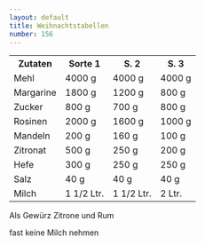 ```yaml
---
layout: default
title: Weihnachtstabellen
number: 156
---
```


<table>
<tr><th>Zutaten</th><th>Sorte 1</th><th>S. 2</th><th>S. 3</th></tr>
<tr><td>Mehl</td><td>4000 g</td><td>4000 g</td><td>4000 g</td></tr>
<tr><td>Margarine</td><td>1800 g</td><td>1200 g</td><td>800 g</td></tr>
<tr><td>Zucker</td><td>800 g</td><td>700 g</td><td>800 g</td></tr>
<tr><td>Rosinen</td><td>2000 g</td><td>1600 g</td><td>1000 g</td></tr>
<tr><td>Mandeln</td><td>200 g</td><td>160 g</td><td>100 g</td></tr>
<tr><td>Zitronat</td><td>500 g</td><td>250 g</td><td>200 g</td></tr>
<tr><td>Hefe</td><td>300 g</td><td>250 g</td><td>250 g</td></tr>
<tr><td>Salz</td><td>40 g</td><td>40 g</td><td>40 g</td></tr>
<tr><td>Milch</td><td>1 1/2 Ltr.</td><td>1 1/2 Ltr.</td><td>2 Ltr.</td></tr>
</table>

<p>Als Gewürz Zitrone und Rum</p>

<p>fast keine Milch nehmen</p>
